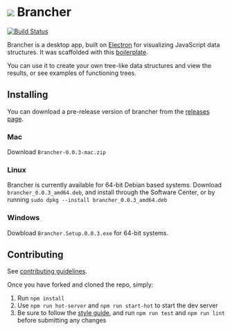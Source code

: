 # ![](https://cloud.githubusercontent.com/assets/11566750/22597948/9df4f148-ea29-11e6-9b3d-8351ce293971.png) Brancher
[![Build Status](https://travis-ci.org/ivtpz/brancher.svg?branch=master)](https://travis-ci.org/ivtpz/brancher)


Brancher is a desktop app, built on [Electron](https://github.com/electron/electron) for visualizing JavaScript data structures. It was scaffolded with this [boilerplate](https://github.com/chentsulin/electron-react-boilerplate). 

You can use it to create your own tree-like data structures and view the results, or see examples of functioning trees. 

## Installing

You can download a pre-release version of brancher from the [releases page](https://github.com/ivtpz/brancher/releases/tag/v0.0.3-beta).

### Mac

Download `Brancher-0.0.3-mac.zip`

### Linux

Brancher is currently available for 64-bit Debian based systems.
Download `brancher_0.0.3_amd64.deb`, and install through the Software Center, or by running `sudo dpkg --install brancher_0.0.3_amd64.deb`

### Windows

Dowbload `Brancher.Setup.0.0.3.exe` for 64-bit systems.

## Contributing

See [contributing guidelines](https://github.com/ivtpz/brancher/CONTRIBUTING.md).

Once you have forked and cloned the repo, simply:

1. Run `npm install`
2. Use `npm run hot-server` and `npm run start-hot` to start the dev server
3. Be sure to follow the [style guide](https://github.com/ivtpz/brancher/STYLE-GUIDE.md), and run `npm run test` and `npm run lint` before submitting any changes
